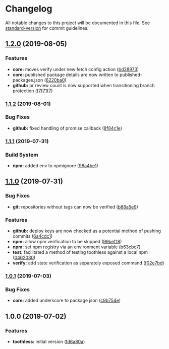 # Changelog

All notable changes to this project will be documented in this file. See [standard-version](https://github.com/conventional-changelog/standard-version) for commit guidelines.

## [1.2.0](https://github.com/jbowns/toothless/compare/v1.1.2...v1.2.0) (2019-08-05)


### Features

* **core:** moves verify under new fetch config action ([bd38973](https://github.com/jbowns/toothless/commit/bd38973))
* **core:** published package details are now written to published-packages.json ([6220ba0](https://github.com/jbowns/toothless/commit/6220ba0))
* **github:** pr review count is now supported when transitioning branch protection ([f7f71f7](https://github.com/jbowns/toothless/commit/f7f71f7))



### [1.1.2](https://github.com/jbowns/toothless/compare/v1.1.1...v1.1.2) (2019-08-01)


### Bug Fixes

* **github:** fixed handling of promise callback ([8f84c1e](https://github.com/jbowns/toothless/commit/8f84c1e))



### [1.1.1](https://github.com/jbowns/toothless/compare/v1.1.0...v1.1.1) (2019-07-31)


### Build System

* **npm:** added env to npmignore ([96a4be1](https://github.com/jbowns/toothless/commit/96a4be1))



## [1.1.0](https://github.com/jbowns/toothless/compare/v1.0.1...v1.1.0) (2019-07-31)


### Bug Fixes

* **git:** repositories without tags can now be verified ([b86a5e9](https://github.com/jbowns/toothless/commit/b86a5e9))


### Features

* **github:** deploy keys are now checked as a potential method of pushing commits ([6a4cdc1](https://github.com/jbowns/toothless/commit/6a4cdc1))
* **npm:** allow npm verification to be skipped ([99bef18](https://github.com/jbowns/toothless/commit/99bef18))
* **npm:** set npm registry via an environment variable ([b63cbc7](https://github.com/jbowns/toothless/commit/b63cbc7))
* **test:** facilitated a method of testing toothless against a local npm ([0462030](https://github.com/jbowns/toothless/commit/0462030))
* **verify:** add state verification as separately exposed command ([f02e7bd](https://github.com/jbowns/toothless/commit/f02e7bd))



### [1.0.1](https://github.com/jbowns/toothless/compare/v1.0.0...v1.0.1) (2019-07-03)


### Bug Fixes

* **core:** added underscore to package json ([c9b754e](https://github.com/jbowns/toothless/commit/c9b754e))



## 1.0.0 (2019-07-02)


### Features

* **toothless:** initial version ([fd6a80a](https://github.com/jbowns/toothless/commit/fd6a80a))
